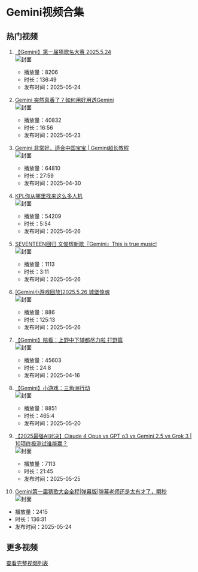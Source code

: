 # Gemini视频合集

## 热门视频

1. [【Gemini】第一届猜歌名大赛 2025.5.24](https://www.bilibili.com/video/av114563756334604)  
   ![封面](https://i2.hdslb.com/bfs/archive/3d3936d5d7276e6732d5bc209a8e25e3437926c5.jpg)  
   - 播放量：8206  
   - 时长：136:49  
   - 发布时间：2025-05-24

2. [Gemini 突然真香了？如何用好用透Gemini](https://www.bilibili.com/video/av114554948356286)  
   ![封面](https://i0.hdslb.com/bfs/archive/67cdc393877191eceed05090439565590f1bdeb3.jpg)  
   - 播放量：40832  
   - 时长：16:56  
   - 发布时间：2025-05-23

3. [Gemini 非常好，适合中国宝宝 | Gemini超长教程](https://www.bilibili.com/video/av114422592838567)  
   ![封面](https://i0.hdslb.com/bfs/archive/dd95c874031d934ae9ddc7d4407ae6ac790ed227.jpg)  
   - 播放量：64810  
   - 时长：27:59  
   - 发布时间：2025-04-30

4. [KPL你从哪里找来这么多人机](https://www.bilibili.com/video/av114573722061891)  
   ![封面](https://i0.hdslb.com/bfs/archive/fdc9a67b64d3614113c63c2106b519aa962d690b.jpg)  
   - 播放量：54209  
   - 时长：5:54  
   - 发布时间：2025-05-26

5. [SEVENTEEN回归 文俊辉新歌『Gemini』This is true music!](https://www.bilibili.com/video/av114575651380420)  
   ![封面](https://i1.hdslb.com/bfs/archive/29657e02894a86524d3296019e6507d43b9acddf.jpg)  
   - 播放量：1113  
   - 时长：3:11  
   - 发布时间：2025-05-26

6. [[Gemini小游戏回放]2025.5.26 城堡惊魂](https://www.bilibili.com/video/av114576171470443)  
   ![封面](https://i1.hdslb.com/bfs/archive/bb19428c3e1c7f1f469ec8d88a45e72c37af78ab.jpg)  
   - 播放量：886  
   - 时长：125:13  
   - 发布时间：2025-05-26

7. [【Gemini】陪看：上野中下辅都尽力啦 打野篇](https://www.bilibili.com/video/av114348068446205)  
   ![封面](https://i1.hdslb.com/bfs/archive/e809a5facfddbe896f29963081c6ff1379d29d52.jpg)  
   - 播放量：45603  
   - 时长：24:8  
   - 发布时间：2025-04-16

8. [【Gemini】小游戏：三角洲行动](https://www.bilibili.com/video/av114540922543974)  
   ![封面](https://i2.hdslb.com/bfs/archive/373b308e6ccc3afea4e2cc842cd1e07cfa289866.jpg)  
   - 播放量：8851  
   - 时长：465:4  
   - 发布时间：2025-05-20

9. [【2025最强AI对决】Claude 4 Opus vs GPT o3 vs Gemini 2.5 vs Grok 3 | 10项终极测试谁能赢？](https://www.bilibili.com/video/av114569863306763)  
   ![封面](https://i0.hdslb.com/bfs/archive/b12b5cff06c6b1a6176dcd927ee59fe4e55902ae.jpg)  
   - 播放量：7113  
   - 时长：21:45  
   - 发布时间：2025-05-25

10. [Gemini第一届猜歌大会全程|弹幕版|弹幕老师还是太有才了，瞬秒](https://www.bilibili.com/video/av114563789954842)  
   ![封面](https://i2.hdslb.com/bfs/archive/fef142d501c006d61aaeba4f6f66e455bc99a3b0.jpg)  
   - 播放量：2415  
   - 时长：136:31  
   - 发布时间：2025-05-24

## 更多视频

[查看完整视频列表](https://www.bilibili.com/search?keyword=Gemini)